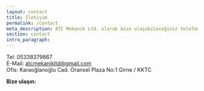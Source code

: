 ```yaml
---
layout: contact
title: İletişim
permalink: /contact
meta_description: ATC Mekanik Ltd. olarak bize ulaşabileceğiniz telefon numarası, e-mail adresi, ofis adresi ve ulaşım formu.
section: contact
intro_paragraph:
---
```

Tel: 05338379867  
E-Mail: [atcmekanikltd@gmail.com](mailto:atcmekanikltd@gmail.com) <br>
Ofis: Karaoğlanoğlu Cad. Oransel Plaza No:1 Girne / KKTC

**Bize ulaşın:**
